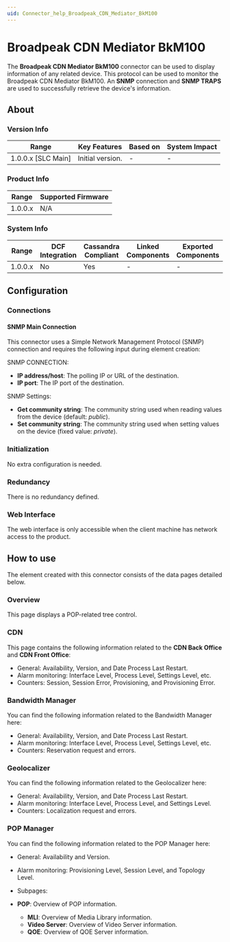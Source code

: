 ```yaml
---
uid: Connector_help_Broadpeak_CDN_Mediator_BkM100
---
```


# Broadpeak CDN Mediator BkM100

The **Broadpeak CDN Mediator BkM100** connector can be used to display information of any related device. This protocol can be used to monitor the Broadpeak CDN Mediator BkM100. An **SNMP** connection and **SNMP TRAPS** are used to successfully retrieve the device's information.

## About

### Version Info

| Range                | Key Features     | Based on     | System Impact     |
|----------------------|------------------|--------------|-------------------|
| 1.0.0.x [SLC Main]   | Initial version. | -            | -                 |

### Product Info

| Range     | Supported Firmware     |
|-----------|------------------------|
| 1.0.0.x   | N/A                    |

### System Info

| Range     | DCF Integration     | Cassandra Compliant     | Linked Components     | Exported Components     |
|-----------|---------------------|-------------------------|-----------------------|-------------------------|
| 1.0.0.x   | No                  | Yes                     | -                     | -                       |

## Configuration

### Connections

#### SNMP Main Connection

This connector uses a Simple Network Management Protocol (SNMP) connection and requires the following input during element creation:

SNMP CONNECTION:

- **IP address/host**: The polling IP or URL of the destination.
- **IP port**: The IP port of the destination.

SNMP Settings:

- **Get community string**: The community string used when reading values from the device (default: *public*).
- **Set community string**: The community string used when setting values on the device (fixed value: *private*).

### Initialization

No extra configuration is needed.

### Redundancy

There is no redundancy defined.

### Web Interface

The web interface is only accessible when the client machine has network access to the product.

## How to use

The element created with this connector consists of the data pages detailed below.

### Overview

This page displays a POP-related tree control.

### CDN

This page contains the following information related to the **CDN Back Office** and **CDN Front Office**:

- General: Availability, Version, and Date Process Last Restart.
- Alarm monitoring: Interface Level, Process Level, Settings Level, etc.
- Counters: Session, Session Error, Provisioning, and Provisioning Error.

### Bandwidth Manager

You can find the following information related to the Bandwidth Manager here:

- General: Availability, Version, and Date Process Last Restart.
- Alarm monitoring: Interface Level, Process Level, Settings Level, etc.
- Counters: Reservation request and errors.

### Geolocalizer

You can find the following information related to the Geolocalizer here:

- General: Availability, Version, and Date Process Last Restart.
- Alarm monitoring: Interface Level, Process Level, and Settings Level.
- Counters: Localization request and errors.

### POP Manager

You can find the following information related to the POP Manager here:

- General: Availability and Version.

- Alarm monitoring: Provisioning Level, Session Level, and Topology Level.

- Subpages:

- **POP**: Overview of POP information.
  - **MLI**: Overview of Media Library information.
  - **Video Server**: Overview of Video Server information.
  - **QOE**: Overview of QOE Server information.

